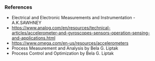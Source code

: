 ### References

- Electrical and Electronic Measurements and Instrumentation - A.K.SAWHNEY
- https://www.analog.com/en/resources/technical-articles/accelerometer-and-gyroscopes-sensors-operation-sensing-and-applications.html
- https://www.omega.com/en-us/resources/accelerometers
- Process Measurement and Analysis by Bela G. Liptak
- Process Control and Optimization by Bela G. Liptak